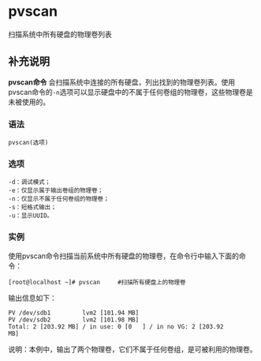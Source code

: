 # pvscan

扫描系统中所有硬盘的物理卷列表

## 补充说明

**pvscan命令** 会扫描系统中连接的所有硬盘，列出找到的物理卷列表。使用pvscan命令的`-n`选项可以显示硬盘中的不属于任何卷组的物理卷，这些物理卷是未被使用的。

### 语法

```text
pvscan(选项)
```

### 选项

```text
-d：调试模式；
-e：仅显示属于输出卷组的物理卷；
-n：仅显示不属于任何卷组的物理卷；
-s：短格式输出；
-u：显示UUID。
```

### 实例

使用pvscan命令扫描当前系统中所有硬盘的物理卷，在命令行中输入下面的命令：

```text
[root@localhost ~]# pvscan     #扫描所有硬盘上的物理卷
```

输出信息如下：

```text
PV /dev/sdb1         lvm2 [101.94 MB]  
PV /dev/sdb2         lvm2 [101.98 MB]  
Total: 2 [203.92 MB] / in use: 0 [0   ] / in no VG: 2 [203.92  
MB]
```

说明：本例中，输出了两个物理卷，它们不属于任何卷组，是可被利用的物理卷。

